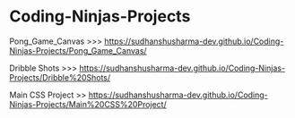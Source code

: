 # Coding-Ninjas-Projects

Pong_Game_Canvas >>> https://sudhanshusharma-dev.github.io/Coding-Ninjas-Projects/Pong_Game_Canvas/

Dribble Shots >>> https://sudhanshusharma-dev.github.io/Coding-Ninjas-Projects/Dribble%20Shots/

Main CSS Project >> https://sudhanshusharma-dev.github.io/Coding-Ninjas-Projects/Main%20CSS%20Project/
